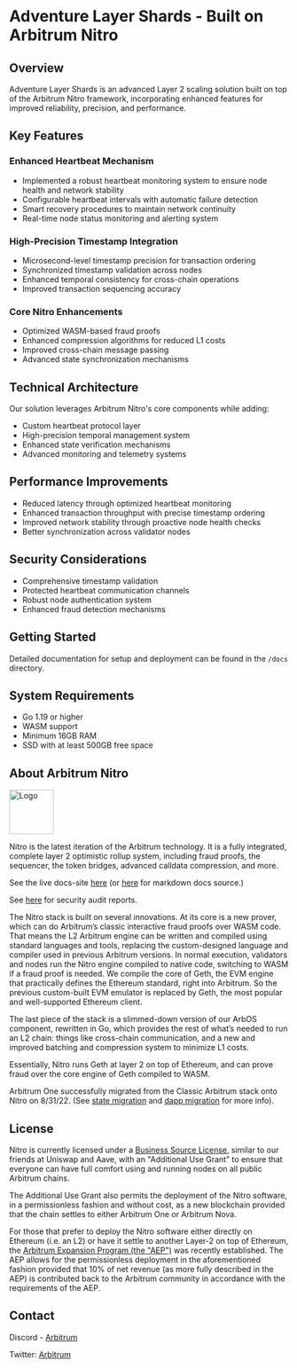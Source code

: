 # Adventure Layer Shards - Built on Arbitrum Nitro

## Overview
Adventure Layer Shards is an advanced Layer 2 scaling solution built on top of the Arbitrum Nitro framework, incorporating enhanced features for improved reliability, precision, and performance.

## Key Features

### Enhanced Heartbeat Mechanism
- Implemented a robust heartbeat monitoring system to ensure node health and network stability
- Configurable heartbeat intervals with automatic failure detection
- Smart recovery procedures to maintain network continuity
- Real-time node status monitoring and alerting system

### High-Precision Timestamp Integration
- Microsecond-level timestamp precision for transaction ordering
- Synchronized timestamp validation across nodes
- Enhanced temporal consistency for cross-chain operations
- Improved transaction sequencing accuracy

### Core Nitro Enhancements
- Optimized WASM-based fraud proofs
- Enhanced compression algorithms for reduced L1 costs
- Improved cross-chain message passing
- Advanced state synchronization mechanisms

## Technical Architecture

Our solution leverages Arbitrum Nitro's core components while adding:
- Custom heartbeat protocol layer
- High-precision temporal management system
- Enhanced state verification mechanisms
- Advanced monitoring and telemetry systems

## Performance Improvements
- Reduced latency through optimized heartbeat monitoring
- Enhanced transaction throughput with precise timestamp ordering
- Improved network stability through proactive node health checks
- Better synchronization across validator nodes

## Security Considerations
- Comprehensive timestamp validation
- Protected heartbeat communication channels
- Robust node authentication system
- Enhanced fraud detection mechanisms

## Getting Started
Detailed documentation for setup and deployment can be found in the `/docs` directory.

## System Requirements
- Go 1.19 or higher
- WASM support
- Minimum 16GB RAM
- SSD with at least 500GB free space


## About Arbitrum Nitro

<img src="https://arbitrum.io/assets/arbitrum/logo_color.png" alt="Logo" width="80" height="80">

Nitro is the latest iteration of the Arbitrum technology. It is a fully integrated, complete
layer 2 optimistic rollup system, including fraud proofs, the sequencer, the token bridges,
advanced calldata compression, and more.

See the live docs-site [here](https://developer.arbitrum.io/) (or [here](https://github.com/OffchainLabs/arbitrum-docs) for markdown docs source.)

See [here](https://docs.arbitrum.io/audit-reports) for security audit reports.

The Nitro stack is built on several innovations. At its core is a new prover, which can do Arbitrum’s classic
interactive fraud proofs over WASM code. That means the L2 Arbitrum engine can be written and compiled using
standard languages and tools, replacing the custom-designed language and compiler used in previous Arbitrum
versions. In normal execution,
validators and nodes run the Nitro engine compiled to native code, switching to WASM if a fraud proof is needed.
We compile the core of Geth, the EVM engine that practically defines the Ethereum standard, right into Arbitrum.
So the previous custom-built EVM emulator is replaced by Geth, the most popular and well-supported Ethereum client.

The last piece of the stack is a slimmed-down version of our ArbOS component, rewritten in Go, which provides the
rest of what’s needed to run an L2 chain: things like cross-chain communication, and a new and improved batching
and compression system to minimize L1 costs.

Essentially, Nitro runs Geth at layer 2 on top of Ethereum, and can prove fraud over the core engine of Geth
compiled to WASM.

Arbitrum One successfully migrated from the Classic Arbitrum stack onto Nitro on 8/31/22. (See [state migration](https://developer.arbitrum.io/migration/state-migration) and [dapp migration](https://developer.arbitrum.io/migration/dapp_migration) for more info).

## License

Nitro is currently licensed under a [Business Source License](./LICENSE.md), similar to our friends at Uniswap and Aave, with an "Additional Use Grant" to ensure that everyone can have full comfort using and running nodes on all public Arbitrum chains.

The Additional Use Grant also permits the deployment of the Nitro software, in a permissionless fashion and without cost, as a new blockchain provided that the chain settles to either Arbitrum One or Arbitrum Nova.

For those that prefer to deploy the Nitro software either directly on Ethereum (i.e. an L2) or have it settle to another Layer-2 on top of Ethereum, the [Arbitrum Expansion Program (the "AEP")](https://docs.arbitrum.foundation/assets/files/Arbitrum%20Expansion%20Program%20Jan182024-4f08b0c2cb476a55dc153380fa3e64b0.pdf) was recently established. The AEP allows for the permissionless deployment in the aforementioned fashion provided that 10% of net revenue (as more fully described in the AEP) is contributed back to the Arbitrum community in accordance with the requirements of the AEP.

## Contact

Discord - [Arbitrum](https://discord.com/invite/5KE54JwyTs)

Twitter: [Arbitrum](https://twitter.com/arbitrum)
